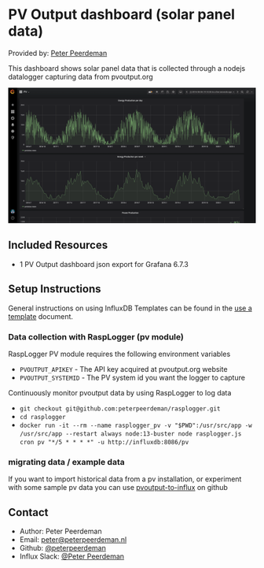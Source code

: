 # PV Output dashboard (solar panel data)

Provided by: [Peter Peerdeman](https://peterpeerdeman.nl)

This dashboard shows solar panel data that is collected through a nodejs datalogger capturing data from pvoutput.org

![PV output Dashboard Screenshot](img/pv-dashboard.png)

## Included Resources

- 1 PV Output dashboard json export for Grafana 6.7.3

## Setup Instructions

General instructions on using InfluxDB Templates can be found in the [use a template](../docs/use_a_template.md) document.

### Data collection with RaspLogger (pv module)

RaspLogger PV module requires the following environment variables
- `PVOUTPUT_APIKEY` - The API key acquired at pvoutput.org website
- `PVOUTPUT_SYSTEMID` - The PV system id you want the logger to capture

Continuously monitor pvoutput data by using RaspLogger to log data
- `git checkout git@github.com:peterpeerdeman/rasplogger.git`
- `cd rasplogger`
- `docker run -it --rm --name rasplogger_pv -v "$PWD":/usr/src/app -w /usr/src/app --restart always node:13-buster node rasplogger.js cron pv "*/5 * * * *" -u http://influxdb:8086/pv`

### migrating data / example data

If you want to import historical data from a pv installation, or experiment with some sample pv data you can use [pvoutput-to-influx](https://github.com/peterpeerdeman/pvoutput-to-influx) on github

## Contact

- Author: Peter Peerdeman
- Email: peter@peterpeerdeman.nl
- Github: [@peterpeerdeman](https://github.com/peterpeerdeman)
- Influx Slack: [@Peter Peerdeman](https://influxdata.com/slack)
